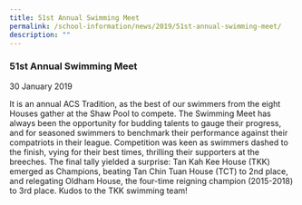 ```yaml
---
title: 51st Annual Swimming Meet
permalink: /school-information/news/2019/51st-annual-swimming-meet/
description: ""
---
```

### **51st Annual Swimming Meet**
30 January 2019

It is an annual ACS Tradition, as the best of our swimmers from the eight Houses gather at the Shaw Pool to compete. The Swimming Meet has always been the opportunity for budding talents to gauge their progress, and for seasoned swimmers to benchmark their performance against their compatriots in their league. Competition was keen as swimmers dashed to the finish, vying for their best times, thrilling their supporters at the breeches. The final tally yielded a surprise: Tan Kah Kee House (TKK) emerged as Champions, beating Tan Chin Tuan House (TCT) to 2nd place, and relegating Oldham House, the four-time reigning champion (2015-2018) to 3rd place. Kudos to the TKK swimming team!